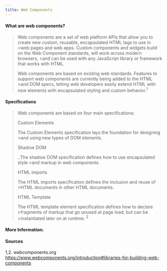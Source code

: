 ```yaml
---
title: Web Components
---
```

#### What are web components?

>Web components are a set of web platform APIs that allow you to create new custom, reusable, encapsulated HTML tags to use in >web pages and web apps. Custom components and widgets build on the Web Component standards, will work across modern browsers, >and can be used with any JavaScript library or framework that works with HTML.
>
>Web components are based on existing web standards. Features to support web components are currently being added to the HTML >and DOM specs, letting web developers easily extend HTML with new elements with encapsulated styling and custom behavior.<sup>1</sup>


#### Specifications

>Web components are based on four main specifications:
>
>Custom Elements
>
>The Custom Elements specification lays the foundation for designing >and using new types of DOM elements.
>
>Shadow DOM
>
>..The shadow DOM specification defines how to use encapsulated style >and markup in web components.
>
>HTML imports
>
>The HTML imports specification defines the inclusion and reuse of >HTML documents in other HTML documents.
>
>HTML Template
>
>The HTML template element specification defines how to declare >fragments of markup that go unused at page load, but can be >instantiated later on at runtime.
<sup>2</sup>


#### More Information:



#### Sources

1,2. webcomponents.org https://www.webcomponents.org/introduction#libraries-for-building-web-components

